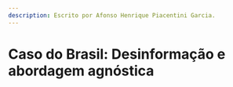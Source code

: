 ```yaml
---
description: Escrito por Afonso Henrique Piacentini Garcia.
---
```


# Caso do Brasil: Desinformação e abordagem agnóstica

